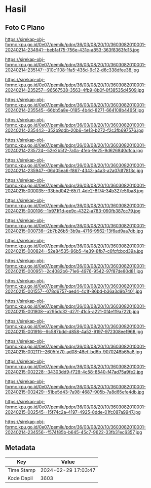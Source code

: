 # Hasil

## Foto C Plano

https://sirekap-obj-formc.kpu.go.id/0e07/pemilu/pdpr/36/03/08/20/10/3603082010001-20240214-234941--beb1af75-756e-431e-a853-363f8363fd15.jpg

https://sirekap-obj-formc.kpu.go.id/0e07/pemilu/pdpr/36/03/08/20/10/3603082010001-20240214-235147--310c1108-1fa5-435d-9c12-d6c338dfee38.jpg

https://sirekap-obj-formc.kpu.go.id/0e07/pemilu/pdpr/36/03/08/20/10/3603082010001-20240214-235257--96567538-3563-4fb9-8b0f-0f38535d4509.jpg

https://sirekap-obj-formc.kpu.go.id/0e07/pemilu/pdpr/36/03/08/20/10/3603082010001-20240214-235545--66bb5a8e-0185-4b4d-8271-664108b4465f.jpg

https://sirekap-obj-formc.kpu.go.id/0e07/pemilu/pdpr/36/03/08/20/10/3603082010001-20240214-235443--352b9ddb-20b6-4e13-b272-f2c3fb697576.jpg

https://sirekap-obj-formc.kpu.go.id/0e07/pemilu/pdpr/36/03/08/20/10/3603082010001-20240214-235724--52e2b5f2-7a0a-4feb-9e25-9d626840dfca.jpg

https://sirekap-obj-formc.kpu.go.id/0e07/pemilu/pdpr/36/03/08/20/10/3603082010001-20240214-235947--06d05ea6-f867-4343-a4a3-a2a07df7813c.jpg

https://sirekap-obj-formc.kpu.go.id/0e07/pemilu/pdpr/36/03/08/20/10/3603082010001-20240215-000035--33bbd042-657f-4de2-8f74-34b327e5fba8.jpg

https://sirekap-obj-formc.kpu.go.id/0e07/pemilu/pdpr/36/03/08/20/10/3603082010001-20240215-000106--1b971f1d-ee9c-4322-a783-090fb387cc79.jpg

https://sirekap-obj-formc.kpu.go.id/0e07/pemilu/pdpr/36/03/08/20/10/3603082010001-20240215-000736--2b7b26b5-3b9a-4716-9562-13f6ad9aa7db.jpg

https://sirekap-obj-formc.kpu.go.id/0e07/pemilu/pdpr/36/03/08/20/10/3603082010001-20240215-000824--52e84535-96b5-4e39-8fb7-c6fcfcbcd39a.jpg

https://sirekap-obj-formc.kpu.go.id/0e07/pemilu/pdpr/36/03/08/20/10/3603082010001-20240215-000951--2c4082b6-71e6-4976-9542-97f87de80d81.jpg

https://sirekap-obj-formc.kpu.go.id/0e07/pemilu/pdpr/36/03/08/20/10/3603082010001-20240215-001557--078d6757-aed4-4c1f-86bd-b36a3d9b7401.jpg

https://sirekap-obj-formc.kpu.go.id/0e07/pemilu/pdpr/36/03/08/20/10/3603082010001-20240215-001808--a295dc32-d27f-41c5-a221-0f4e1f9a722b.jpg

https://sirekap-obj-formc.kpu.go.id/0e07/pemilu/pdpr/36/03/08/20/10/3603082010001-20240215-001916--9c587bdd-d858-4a52-9197-972308eef968.jpg

https://sirekap-obj-formc.kpu.go.id/0e07/pemilu/pdpr/36/03/08/20/10/3603082010001-20240215-002111--2605fd70-ad08-48ef-bd6b-9070248b65a8.jpg

https://sirekap-obj-formc.kpu.go.id/0e07/pemilu/pdpr/36/03/08/20/10/3603082010001-20240215-002228--34303dd9-f728-4c58-8540-f47ad75a9fe2.jpg

https://sirekap-obj-formc.kpu.go.id/0e07/pemilu/pdpr/36/03/08/20/10/3603082010001-20240215-002429--51be5d43-7a98-4687-905b-7a8d65efe4db.jpg

https://sirekap-obj-formc.kpu.go.id/0e07/pemilu/pdpr/36/03/08/20/10/3603082010001-20240215-002545--15f74c2a-4197-4925-8dde-01fc087a9947.jpg

https://sirekap-obj-formc.kpu.go.id/0e07/pemilu/pdpr/36/03/08/20/10/3603082010001-20240214-234556--f574f85b-b645-45c7-9622-33fb31ec6357.jpg


## Metadata

| Key        | Value               |
| ---------- | ------------------- |
| Time Stamp | 2024-02-29 17:03:47 |
| Kode Dapil | 3603                |



